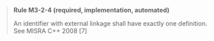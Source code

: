 > **Rule M3-2-4 (required, implementation, automated)**
>
> An identifier with external linkage shall have exactly one definition.
> See MISRA C++ 2008 [7]
